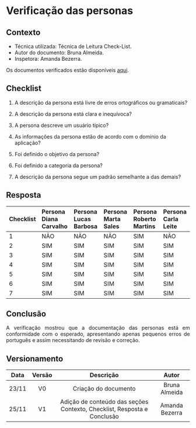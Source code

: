 # Verificação das personas

## Contexto

- Técnica utilizada: Técnica de Leitura Check-List.
- Autor do documento: Bruna Almeida.
- Inspetora: Amanda Bezerra.

<p align = "justify">Os documentos verificados estão disponíveis <a href="https://interacao-humano-computador.github.io/2020.1-Prefeiturade-Aguas-Lindas-de-Goias/perfil_usuario/perfil_personas/">aqui</a>.</p>


## Checklist

1. A descrição da persona está livre de erros ortográficos ou gramaticais?

2. A descrição da persona está clara e inequívoca?

3. A persona descreve um usuário típico?

4. As informações da persona estão de acordo com o domínio da aplicação?

5. Foi definido o objetivo da persona?

6. Foi definido a categoria da persona?

7. A descrição da persona segue um padrão semelhante a das demais?

## Resposta


| Checklist | Persona Diana Carvalho | Persona Lucas Barbosa | Persona Marta Sales | Persona Roberto Martins | Persona Carla Leite |
|:----------|:-----------------------|:----------------------|:--------------------|:------------------------|:--------------------|
| 1         | NÃO                    | NÃO                   | NÃO                 | SIM                     | NÃO                 |
| 2         | SIM                    | SIM                   | SIM                 | SIM                     | SIM                 |
| 3         | SIM                    | SIM                   | SIM                 | SIM                     | SIM                 |
| 4         | SIM                    | SIM                   | SIM                 | SIM                     | SIM                 |
| 5         | SIM                    | SIM                   | SIM                 | SIM                     | SIM                 |
| 6         | SIM                    | SIM                   | SIM                 | SIM                     | SIM                 |
| 7         | SIM                    | SIM                   | SIM                 | SIM                     | SIM                 |

## Conclusão

<p align = "justify">
A verificação mostrou que a documentação das personas está em conformidade com o esperado, apresentando apenas pequenos erros de português e assim necessitando de revisão e correção.
</p>

## Versionamento

| Data  | Versão |                                Descrição                                |     Autor      |
|:-----:|:------:|:-----------------------------------------------------------------------:|:--------------:|
| 23/11 |   V0   |                          Criação do documento                           | Bruna Almeida  |
| 25/11 |   V1   | Adição de conteúdo das seções Contexto, Checklist, Resposta e Conclusão | Amanda Bezerra |
